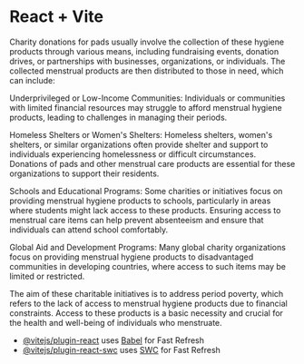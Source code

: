 # React + Vite

Charity donations for pads usually involve the collection of these hygiene products through various means, including fundraising events, donation drives, or partnerships with businesses, organizations, or individuals. The collected menstrual products are then distributed to those in need, which can include:

Underprivileged or Low-Income Communities: Individuals or communities with limited financial resources may struggle to afford menstrual hygiene products, leading to challenges in managing their periods.

Homeless Shelters or Women's Shelters: Homeless shelters, women's shelters, or similar organizations often provide shelter and support to individuals experiencing homelessness or difficult circumstances. Donations of pads and other menstrual care products are essential for these organizations to support their residents.

Schools and Educational Programs: Some charities or initiatives focus on providing menstrual hygiene products to schools, particularly in areas where students might lack access to these products. Ensuring access to menstrual care items can help prevent absenteeism and ensure that individuals can attend school comfortably.

Global Aid and Development Programs: Many global charity organizations focus on providing menstrual hygiene products to disadvantaged communities in developing countries, where access to such items may be limited or restricted.

The aim of these charitable initiatives is to address period poverty, which refers to the lack of access to menstrual hygiene products due to financial constraints. Access to these products is a basic necessity and crucial for the health and well-being of individuals who menstruate.

- [@vitejs/plugin-react](https://github.com/vitejs/vite-plugin-react/blob/main/packages/plugin-react/README.md) uses [Babel](https://babeljs.io/) for Fast Refresh
- [@vitejs/plugin-react-swc](https://github.com/vitejs/vite-plugin-react-swc) uses [SWC](https://swc.rs/) for Fast Refresh
